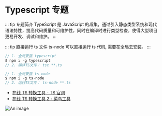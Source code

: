 # Typescript 专题

::: tip 专题简介
TypeScript 是 JavaScript 的超集，通过引入静态类型系统和现代语法特性，提高代码质量和可维护性，同时在编译时进行类型检查，使得大型项目更易开发、调试和维护。
:::

::: tip 直接运行 ts 文件
ts-node 可以直接运行 ts 代码, 需要在全局去安装。
:::

```js
// 1. 全局安装 typescript
$ npm i -g typescript
// 2. 编译TS文件： tsc **.ts

// 1. 全局安装 ts-node
$ npm i -g ts-node
// 2. 运行TS文件： ts-node **.ts
```

- [在线 TS 转换工具 - TS 官网](https://www.typescriptlang.org/zh/play?#code/MYewdgzgLgBArhApgJzAQwLaIFw2sgSzAHMYBeGAcgCEQAjSoA)
- [在线 TS 转换工具 2 - 菜鸟工具](https://www.jyshare.com/compile/5577/)

![An image](/images/prev/ts.png)
